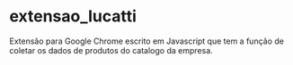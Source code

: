 # extensao_lucatti
Extensão para Google Chrome escrito em Javascript que tem a função de coletar os dados de produtos do catalogo da empresa.
